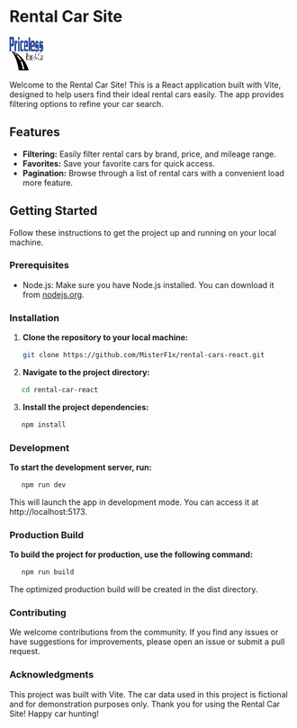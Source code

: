 # Rental Car Site

<a href="https://elegant-naiad-108ac9.netlify.app" target="_blank" rel="noopener">
	<img src="./src/assets/images/logo.webp" alt="Priceless rental car" height="60" width="60" />
</a>

Welcome to the Rental Car Site! This is a React application built with Vite,
designed to help users find their ideal rental cars easily. The app provides
filtering options to refine your car search.

## Features

- **Filtering:** Easily filter rental cars by brand, price, and mileage range.
- **Favorites:** Save your favorite cars for quick access.
- **Pagination:** Browse through a list of rental cars with a convenient load
  more feature.

## Getting Started

Follow these instructions to get the project up and running on your local
machine.

### Prerequisites

- Node.js: Make sure you have Node.js installed. You can download it from
  [nodejs.org](https://nodejs.org/).

### Installation

1. **Clone the repository to your local machine:**

   ```bash
   git clone https://github.com/MisterF1x/rental-cars-react.git
   ```

2. **Navigate to the project directory:**

```bash
   cd rental-car-react
```

3. **Install the project dependencies:**

```bash
   npm install

```

### Development

**To start the development server, run:**

```bash
   npm run dev

```

This will launch the app in development mode. You can access it at
http://localhost:5173.

### Production Build

**To build the project for production, use the following command:**

```bash
   npm run build

```

The optimized production build will be created in the dist directory.

### Contributing

We welcome contributions from the community. If you find any issues or have
suggestions for improvements, please open an issue or submit a pull request.

### Acknowledgments

This project was built with Vite. The car data used in this project is fictional
and for demonstration purposes only. Thank you for using the Rental Car Site!
Happy car hunting!
